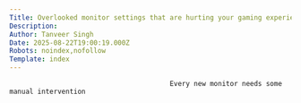 ```yaml
---
Title: Overlooked monitor settings that are hurting your gaming experience
Description: 
Author: Tanveer Singh
Date: 2025-08-22T19:00:19.000Z
Robots: noindex,nofollow
Template: index
---
```


                                            Every new monitor needs some manual intervention
                                        